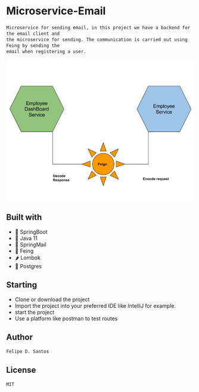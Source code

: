 # Microservice-Email
    Microservice for sending email, in this project we have a backend for the email client and 
    the microservice for sending. The communication is carried out using Feing by sending the 
    email when registering a user.
    
 <img src='https://github.com/lycan-nt/Microservice-Email/blob/main/feign.jpg'>

  ## Built with
  - 🍃 SpringBoot
  - 🍃 Java 11
  - 🍃 SpringMail
  - 🍃 Feing
  - 🌶 Lombok
  - 🍃 Postgres
  
  ## Starting
  - Clone or download the project
  - Import the project into your preferred IDE like IntelliJ for example.
  - start the project
  - Use a platform like postman to test routes
  
  ## Author
    Felipe D. Santos
    
## License
    MIT
